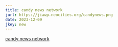 ```yaml
---
title: candy news network
jurl: https://jiawp.neocities.org/candynews.png
date: 2023-12-09
jkey: new
---
```

<ins>[candy news network](https://cnn-hqq7.onrender.com/)</ins>